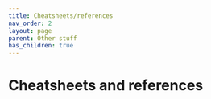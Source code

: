 ```yaml
---
title: Cheatsheets/references
nav_order: 2
layout: page
parent: Other stuff
has_children: true
---
```


# Cheatsheets and references